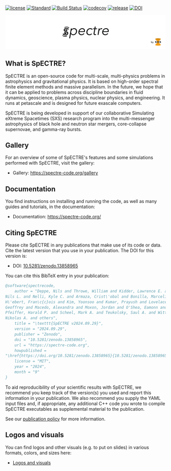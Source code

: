 [//]: # (Distributed under the MIT License.)
[//]: # (See LICENSE.txt for details.)

[![license](https://img.shields.io/badge/license-MIT-blue.svg)](https://github.com/sxs-collaboration/spectre/blob/develop/LICENSE.txt)
[![Standard](https://img.shields.io/badge/c%2B%2B-20-blue.svg)](https://en.wikipedia.org/wiki/C%2B%2B#Standardization)
[![Build Status](https://github.com/sxs-collaboration/spectre/workflows/Tests/badge.svg?branch=develop)](https://github.com/sxs-collaboration/spectre/actions)
[![codecov](https://codecov.io/gh/sxs-collaboration/spectre/graph/badge.svg?token=yyJ3uBPUE2)](https://codecov.io/gh/sxs-collaboration/spectre)
[![release](https://img.shields.io/badge/release-v2024.09.29-informational)](https://github.com/sxs-collaboration/spectre/releases/tag/v2024.09.29)
[![DOI](https://zenodo.org/badge/doi/10.5281/zenodo.13858965.svg)](https://doi.org/10.5281/zenodo.13858965)

![banner](docs/Images/banner.png)

## What is SpECTRE?

SpECTRE is an open-source code for multi-scale, multi-physics problems in
astrophysics and gravitational physics. It is based on high-order spectral
finite element methods and massive parallelism. In the future, we hope that
it can be applied to problems across discipline boundaries in fluid
dynamics, geoscience, plasma physics, nuclear physics, and
engineering. It runs at petascale and is designed for future exascale
computers.

SpECTRE is being developed in support of our collaborative Simulating
eXtreme Spacetimes (SXS) research program into the multi-messenger
astrophysics of black hole and neutron star mergers, core-collapse supernovae,
and gamma-ray bursts.

## Gallery

For an overview of some of SpECTRE's features and some simulations performed
with SpECTRE, visit the gallery:

- Gallery: https://spectre-code.org/gallery

## Documentation

You find instructions on installing and running the code, as well as many guides
and tutorials, in the documentation:

- Documentation: https://spectre-code.org/

## Citing SpECTRE

Please cite SpECTRE in any publications that make use of its code or data. Cite
the latest version that you use in your publication. The DOI for this version
is:

- DOI: [10.5281/zenodo.13858965](https://doi.org/10.5281/zenodo.13858965)

You can cite this BibTeX entry in your publication:

<!-- The BibTeX entry below is updated automatically at releases -->
<!-- BIBTEX ENTRY -->
```bib
@software{spectrecode,
    author = "Deppe, Nils and Throwe, William and Kidder, Lawrence E. and Vu,
Nils L. and Nelli, Kyle C. and Armaza, Crist\'obal and Bonilla, Marceline S. and
H\'ebert, Fran\c{c}ois and Kim, Yoonsoo and Kumar, Prayush and Lovelace,
Geoffrey and Macedo, Alexandra and Moxon, Jordan and O'Shea, Eamonn and
Pfeiffer, Harald P. and Scheel, Mark A. and Teukolsky, Saul A. and Wittek,
Nikolas A. and others",
    title = "\texttt{SpECTRE v2024.09.29}",
    version = "2024.09.29",
    publisher = "Zenodo",
    doi = "10.5281/zenodo.13858965",
    url = "https://spectre-code.org",
    howpublished =
"\href{https://doi.org/10.5281/zenodo.13858965}{10.5281/zenodo.13858965}",
    license = "MIT",
    year = "2024",
    month = "9"
}
```
<!-- BIBTEX ENTRY -->

To aid reproducibility of your scientific results with SpECTRE, we recommend you
keep track of the version(s) you used and report this information in your
publication. We also recommend you supply the YAML input files and, if
appropriate, any additional C++ code you wrote to compile SpECTRE executables as
supplemental material to the publication.

See our [publication policy](https://spectre-code.org/publication_policies.html)
for more information.

## Logos and visuals

You can find logos and other visuals (e.g. to put on slides) in various formats,
colors, and sizes here:

- [Logos and visuals](https://drive.google.com/drive/folders/1GEvVrXNqlGojr3NBf7RMFo6BzFmf9Ww7?usp=share_link)
